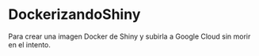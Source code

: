 # DockerizandoShiny
Para crear una imagen Docker de Shiny y subirla a Google Cloud sin morir en el intento.

